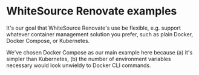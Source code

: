# WhiteSource Renovate examples

It's our goal that WhiteSource Renovate's use be flexible, e.g. support whatever container management solution you prefer, such as plain Docker, Docker Compose, or Kubernetes.

We've chosen Docker Compose as our main example here because (a) it's simpler than Kubernetes, (b) the number of environment variables necessary would look unwieldy to Docker CLI commands.
